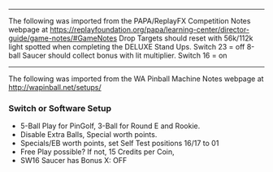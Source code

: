***
The following was imported from the PAPA/ReplayFX Competition Notes webpage at https://replayfoundation.org/papa/learning-center/director-guide/game-notes/#GameNotes
Drop Targets should reset with 56k/112k light spotted when completing the DELUXE Stand Ups. Switch 23 = off 8-ball Saucer should collect bonus with lit multiplier. Switch 16 = on
***
The following was imported from the WA Pinball Machine Notes webpage at http://wapinball.net/setups/
### Switch or Software Setup
-   5-Ball Play for PinGolf, 3-Ball for Round E and Rookie.
-   Disable Extra Balls, Special worth points.
-   Specials/EB worth points, set Self Test positions 16/17 to 01
-   Free Play possible? If not, 15 Credits per Coin,
-   SW16 Saucer has Bonus X: OFF
